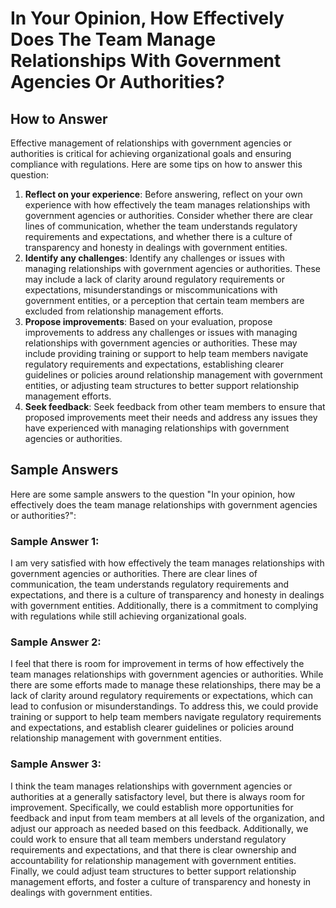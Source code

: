 In Your Opinion, How Effectively Does The Team Manage Relationships With Government Agencies Or Authorities?
===================================================================================================================================

How to Answer
-------------

Effective management of relationships with government agencies or authorities is critical for achieving organizational goals and ensuring compliance with regulations. Here are some tips on how to answer this question:

1. **Reflect on your experience**: Before answering, reflect on your own experience with how effectively the team manages relationships with government agencies or authorities. Consider whether there are clear lines of communication, whether the team understands regulatory requirements and expectations, and whether there is a culture of transparency and honesty in dealings with government entities.
2. **Identify any challenges**: Identify any challenges or issues with managing relationships with government agencies or authorities. These may include a lack of clarity around regulatory requirements or expectations, misunderstandings or miscommunications with government entities, or a perception that certain team members are excluded from relationship management efforts.
3. **Propose improvements**: Based on your evaluation, propose improvements to address any challenges or issues with managing relationships with government agencies or authorities. These may include providing training or support to help team members navigate regulatory requirements and expectations, establishing clearer guidelines or policies around relationship management with government entities, or adjusting team structures to better support relationship management efforts.
4. **Seek feedback**: Seek feedback from other team members to ensure that proposed improvements meet their needs and address any issues they have experienced with managing relationships with government agencies or authorities.

Sample Answers
--------------

Here are some sample answers to the question "In your opinion, how effectively does the team manage relationships with government agencies or authorities?":

### Sample Answer 1:

I am very satisfied with how effectively the team manages relationships with government agencies or authorities. There are clear lines of communication, the team understands regulatory requirements and expectations, and there is a culture of transparency and honesty in dealings with government entities. Additionally, there is a commitment to complying with regulations while still achieving organizational goals.

### Sample Answer 2:

I feel that there is room for improvement in terms of how effectively the team manages relationships with government agencies or authorities. While there are some efforts made to manage these relationships, there may be a lack of clarity around regulatory requirements or expectations, which can lead to confusion or misunderstandings. To address this, we could provide training or support to help team members navigate regulatory requirements and expectations, and establish clearer guidelines or policies around relationship management with government entities.

### Sample Answer 3:

I think the team manages relationships with government agencies or authorities at a generally satisfactory level, but there is always room for improvement. Specifically, we could establish more opportunities for feedback and input from team members at all levels of the organization, and adjust our approach as needed based on this feedback. Additionally, we could work to ensure that all team members understand regulatory requirements and expectations, and that there is clear ownership and accountability for relationship management with government entities. Finally, we could adjust team structures to better support relationship management efforts, and foster a culture of transparency and honesty in dealings with government entities.
